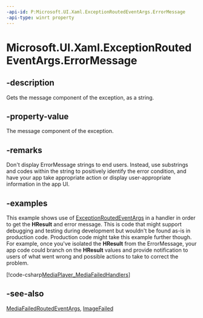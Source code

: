```yaml
---
-api-id: P:Microsoft.UI.Xaml.ExceptionRoutedEventArgs.ErrorMessage
-api-type: winrt property
---
```


<!-- Property syntax
public string ErrorMessage { get; }
-->

# Microsoft.UI.Xaml.ExceptionRoutedEventArgs.ErrorMessage

## -description
Gets the message component of the exception, as a string.

## -property-value
The message component of the exception.

## -remarks
Don't display ErrorMessage strings to end users. Instead, use substrings and codes within the string to positively identify the error condition, and have your app take appropriate action or display user-appropriate information in the app UI.

## -examples
This example shows use of [ExceptionRoutedEventArgs](exceptionroutedeventargs.md) in a handler in order to get the **HResult** and error message. This is code that might support debugging and testing during development but wouldn't be found as-is in production code. Production code might take this example further though. For example, once you've isolated the **HResult** from the ErrorMessage, your app code could branch on the **HResult** values and provide notification to users of what went wrong and possible actions to take to correct the problem.



[!code-csharp[MediaPlayer_MediaFailedHandlers](../microsoft.ui.xaml/code/MediaPlayerQuickStart/csharp/MainPage.xaml.cs#SnippetMediaPlayer_MediaFailedHandlers)]

## -see-also
[MediaFailedRoutedEventArgs](mediafailedroutedeventargs.md), [ImageFailed](../microsoft.ui.xaml.controls/image_imagefailed.md)
